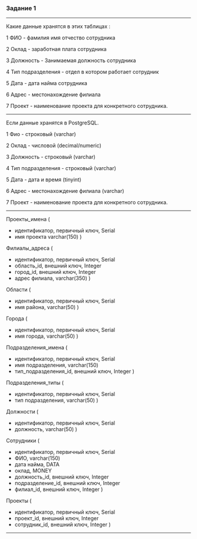 ### Задание 1 ###
---

Какие данные хранятся в этих таблицах :

1 ФИО  - фамилия имя отчество сотрудника 

2 Оклад  - заработная плата сотрудника

3 Должность  - Занимаемая должность сотрудника

4 Тип подразделения - отдел в котором работает сотрудник

5 Дата - дата найма сотрудника

6 Адрес - местонахождение филиала

7 Проект - наименование проекта для конкретного сотрудника.

---

Если данные хранятся в PostgreSQL.

1 Фио  -  строковый (varchar)

2 Оклад  - числовой (decimal/numeric)

3 Должность  - строковый (varchar)

4 Тип подразделения - строковый (varchar)

5 Дата - дата и время (tinyint)

6 Адрес - местонахождение филиала (varchar)

7 Проект - наименование проекта для конкретного сотрудника.

---
 
Проекты_имена (
- идентификатор, первичный ключ, Serial
- имя проекта varchar(150)
)

Филиалы_адреса (
- идентификатор, первичный ключ, Serial
- область_id, внешний ключ, Integer
- город_id, внешний ключ, Integer
- адрес филиала, varchar(350)
)

Области (
- идентификатор, первичный ключ, Serial
- имя района, varchar(50)
)

Города (
- идентификатор, первичный ключ, Serial
- имя города, varchar(50)
)

Подразделения_имена (
- идентификатор, первичный ключ, Serial
- имя подразделения, varchar(150)
- тип_подразделения_id, внешний ключ, Integer
)

Подразделения_типы (
- идентификатор, первичный ключ, Serial
- тип подразделения, varchar(50)
)

Должности (
- идентификатор, первичный ключ, Serial
- должность, varchar(50)
)

Сотрудники (
- идентификатор, первичный ключ, Serial
- ФИО, varchar(150)
- дата найма, DATA
- оклад, MONEY
- должность_id, внешний ключ, Integer
- подразделение_id, внешний ключ, Integer
- филиал_id, внешний ключ, Integer
)

Проекты (
- идентификатор, первичный ключ, Serial
- проект_id, внешний ключ, Integer
- сотрудник_id, внешний ключ, Integer
)

---
